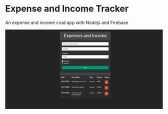 # Expense and Income Tracker
An expense and income crud app with Nodejs and Firebase

![Example](https://github.com/JOSUERV99/ExpenseAndIncomeTracker/blob/main/E%26I_tracker.png)
